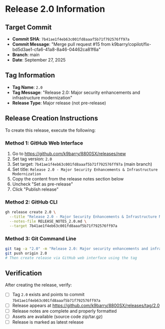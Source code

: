 # Release 2.0 Information

## Target Commit
- **Commit SHA**: `7b41ae1f4eb63c001fd8aaaf5b71f792576ff97a`
- **Commit Message**: "Merge pull request #15 from k9barry/copilot/fix-bd5d3ae1-cfa6-41a8-8a46-04462ca81f6a"
- **Branch**: main
- **Date**: September 27, 2025

## Tag Information
- **Tag Name**: `2.0`
- **Tag Message**: "Release 2.0: Major security enhancements and infrastructure modernization"
- **Release Type**: Major release (not pre-release)

## Release Creation Instructions

To create this release, execute the following:

### Method 1: GitHub Web Interface
1. Go to https://github.com/k9barry/8800SX/releases/new
2. Set tag version: `2.0`
3. Set target: `7b41ae1f4eb63c001fd8aaaf5b71f792576ff97a` (main branch)
4. Set title: `Release 2.0 - Major Security Enhancements & Infrastructure Modernization`
5. Copy the content from the release notes section below
6. Uncheck "Set as pre-release"
7. Click "Publish release"

### Method 2: GitHub CLI
```bash
gh release create 2.0 \
  --title "Release 2.0 - Major Security Enhancements & Infrastructure Modernization" \
  --notes-file RELEASE_NOTES_2.0.md \
  --target 7b41ae1f4eb63c001fd8aaaf5b71f792576ff97a
```

### Method 3: Git Command Line
```bash
git tag -a "2.0" -m "Release 2.0: Major security enhancements and infrastructure modernization" 7b41ae1f4eb63c001fd8aaaf5b71f792576ff97a
git push origin 2.0
# Then create release via GitHub web interface using the tag
```

## Verification
After creating the release, verify:
- [ ] Tag `2.0` exists and points to commit `7b41ae1f4eb63c001fd8aaaf5b71f792576ff97a`
- [ ] Release appears at https://github.com/k9barry/8800SX/releases/tag/2.0
- [ ] Release notes are complete and properly formatted
- [ ] Assets are available (source code zip/tar.gz)
- [ ] Release is marked as latest release